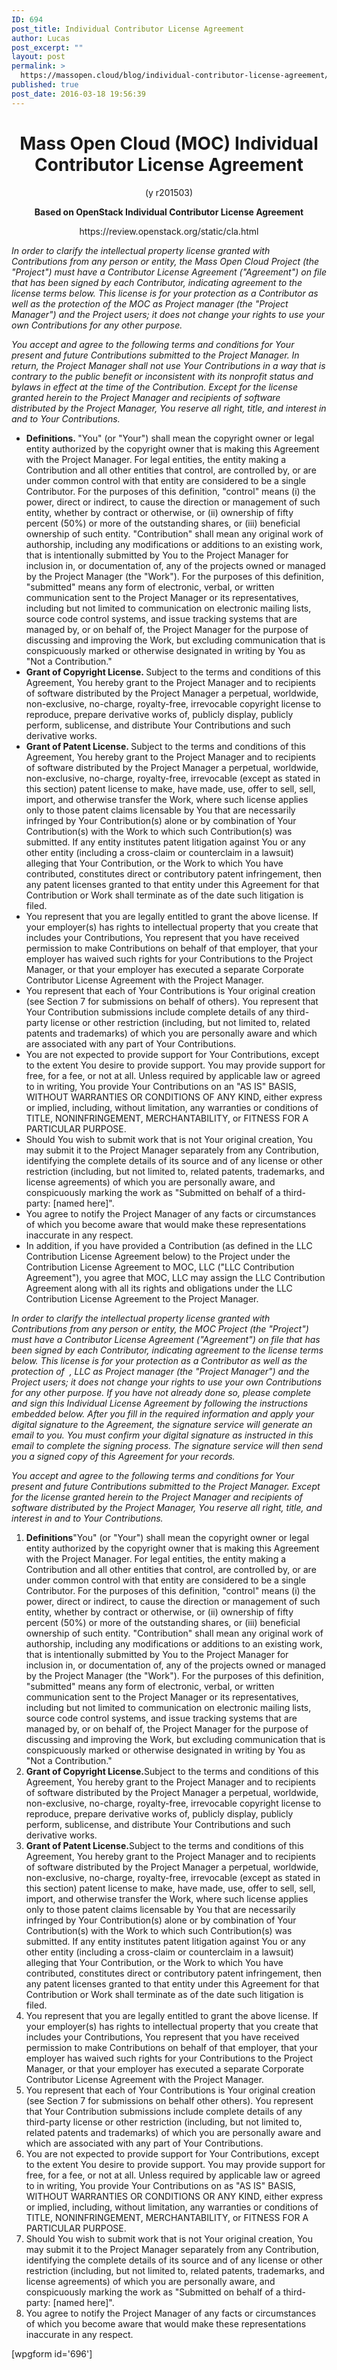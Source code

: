 ```yaml
---
ID: 694
post_title: Individual Contributor License Agreement
author: Lucas
post_excerpt: ""
layout: post
permalink: >
  https://massopen.cloud/blog/individual-contributor-license-agreement/
published: true
post_date: 2016-03-18 19:56:39
---
```

<h1 style="text-align: center;"><strong>Mass Open Cloud (MOC) Individual Contributor License Agreement</strong></h1>
<p style="text-align: center;">(y r201503)</p>
<p style="text-align: center;"><strong>Based on OpenStack Individual Contributor License Agreement</strong></p>
<p style="text-align: center;">https://review.openstack.org/static/cla.html</p>
<em>In order to clarify the intellectual property license granted with Contributions from any person or entity, the Mass Open Cloud Project (the "Project") must have a Contributor License Agreement ("Agreement") on file that has been signed by each Contributor, indicating agreement to the license terms below. This license is for your protection as a Contributor as well as the protection of the MOC as Project manager (the "Project Manager") and the Project users; it does not change your rights to use your own Contributions for any other purpose.</em>

<em>You accept and agree to the following terms and conditions for Your present and future Contributions submitted to the Project Manager. In return, the Project Manager shall not use Your Contributions in a way that is contrary to the public benefit or inconsistent with its nonprofit status and bylaws in effect at the time of the Contribution. Except for the license granted herein to the Project Manager and recipients of software distributed by the Project Manager, You reserve all right, title, and interest in and to Your Contributions.</em>
<ul>
 	<li><strong>Definitions</strong><strong>. </strong>"You" (or "Your") shall mean the copyright owner or legal entity authorized by the copyright owner that is making this Agreement with the Project Manager. For legal entities, the entity making a Contribution and all other entities that control, are controlled by, or are under common control with that entity are considered to be a single Contributor. For the purposes of this definition, "control" means (i) the power, direct or indirect, to cause the direction or management of such entity, whether by contract or otherwise, or (ii) ownership of fifty percent (50%) or more of the outstanding shares, or (iii) beneficial ownership of such entity. "Contribution" shall mean any original work of authorship, including any modifications or additions to an existing work, that is intentionally submitted by You to the Project Manager for inclusion in, or documentation of, any of the projects owned or managed by the Project Manager (the "Work"). For the purposes of this definition, "submitted" means any form of electronic, verbal, or written communication sent to the Project Manager or its representatives, including but not limited to communication on electronic mailing lists, source code control systems, and issue tracking systems that are managed by, or on behalf of, the Project Manager for the purpose of discussing and improving the Work, but excluding communication that is conspicuously marked or otherwise designated in writing by You as "Not a Contribution."</li>
 	<li><strong>Grant of Copyright License</strong><strong>. </strong>Subject to the terms and conditions of this Agreement, You hereby grant to the Project Manager and to recipients of software distributed by the Project Manager a perpetual, worldwide, non-exclusive, no-charge, royalty-free, irrevocable copyright license to reproduce, prepare derivative works of, publicly display, publicly perform, sublicense, and distribute Your Contributions and such derivative works.</li>
 	<li><strong>Grant of Patent License</strong><strong>. </strong>Subject to the terms and conditions of this Agreement, You hereby grant to the Project Manager and to recipients of software distributed by the Project Manager a perpetual, worldwide, non-exclusive, no-charge, royalty-free, irrevocable (except as stated in this section) patent license to make, have made, use, offer to sell, sell, import, and otherwise transfer the Work, where such license applies only to those patent claims licensable by You that are necessarily infringed by Your Contribution(s) alone or by combination of Your Contribution(s) with the Work to which such Contribution(s) was submitted. If any entity institutes patent litigation against You or any other entity (including a cross-claim or counterclaim in a lawsuit) alleging that Your Contribution, or the Work to which You have contributed, constitutes direct or contributory patent infringement, then any patent licenses granted to that entity under this Agreement for that Contribution or Work shall terminate as of the date such litigation is filed.</li>
 	<li>You represent that you are legally entitled to grant the above license. If your employer(s) has rights to intellectual property that you create that includes your Contributions, You represent that you have received permission to make Contributions on behalf of that employer, that your employer has waived such rights for your Contributions to the Project Manager, or that your employer has executed a separate Corporate Contributor License Agreement with the Project Manager.</li>
 	<li>You represent that each of Your Contributions is Your original creation (see Section 7 for submissions on behalf of others). You represent that Your Contribution submissions include complete details of any third-party license or other restriction (including, but not limited to, related patents and trademarks) of which you are personally aware and which are associated with any part of Your Contributions.</li>
 	<li>You are not expected to provide support for Your Contributions, except to the extent You desire to provide support. You may provide support for free, for a fee, or not at all. Unless required by applicable law or agreed to in writing, You provide Your Contributions on an "AS IS" BASIS, WITHOUT WARRANTIES OR CONDITIONS OF ANY KIND, either express or implied, including, without limitation, any warranties or conditions of TITLE, NONINFRINGEMENT, MERCHANTABILITY, or FITNESS FOR A PARTICULAR PURPOSE.</li>
 	<li>Should You wish to submit work that is not Your original creation, You may submit it to the Project Manager separately from any Contribution, identifying the complete details of its source and of any license or other restriction (including, but not limited to, related patents, trademarks, and license agreements) of which you are personally aware, and conspicuously marking the work as "Submitted on behalf of a third-party: [named here]".</li>
 	<li>You agree to notify the Project Manager of any facts or circumstances of which you become aware that would make these representations inaccurate in any respect.</li>
 	<li>In addition, if you have provided a Contribution (as defined in the LLC Contribution License Agreement below) to the Project under the Contribution License Agreement to MOC, LLC ("LLC Contribution Agreement"), you agree that MOC, LLC may assign the LLC Contribution Agreement along with all its rights and obligations under the LLC Contribution License Agreement to the Project Manager.</li>
</ul>
<em>In order to clarify the intellectual property license granted with Contributions from any person or entity, the MOC Project (the "Project") must have a Contributor License Agreement ("Agreement") on file that has been signed by each Contributor, indicating agreement to the license terms below. This license is for your protection as a Contributor as well as the protection of  , LLC as Project manager (the "Project Manager") and the Project users; it does not change your rights to use your own Contributions for any other purpose. If you have not already done so, please complete and sign this Individual License Agreement by following the instructions embedded below. After you fill in the required information and apply your digital signature to the Agreement, the signature service will generate an email to you. You must confirm your digital signature as instructed in this email to complete the signing process. The signature service will then send you a signed copy of this Agreement for your records.</em>

<em>You accept and agree to the following terms and conditions for Your present and future Contributions submitted to the Project Manager. Except for the license granted herein to the Project Manager and recipients of software distributed by the Project Manager, You reserve all right, title, and interest in and to Your Contributions.</em>
<ol>
 	<li><strong>Definitions</strong>"You" (or "Your") shall mean the copyright owner or legal entity authorized by the copyright owner that is making this Agreement with the Project Manager. For legal entities, the entity making a Contribution and all other entities that control, are controlled by, or are under common control with that entity are considered to be a single Contributor. For the purposes of this definition, "control" means (i) the power, direct or indirect, to cause the direction or management of such entity, whether by contract or otherwise, or (ii) ownership of fifty percent (50%) or more of the outstanding shares, or (iii) beneficial ownership of such entity. "Contribution" shall mean any original work of authorship, including any modifications or additions to an existing work, that is intentionally submitted by You to the Project Manager for inclusion in, or documentation of, any of the projects owned or managed by the Project Manager (the "Work"). For the purposes of this definition, "submitted" means any form of electronic, verbal, or written communication sent to the Project Manager or its representatives, including but not limited to communication on electronic mailing lists, source code control systems, and issue tracking systems that are managed by, or on behalf of, the Project Manager for the purpose of discussing and improving the Work, but excluding communication that is conspicuously marked or otherwise designated in writing by You as "Not a Contribution."</li>
 	<li><strong>Grant of Copyright License</strong><strong>.</strong>Subject to the terms and conditions of this Agreement, You hereby grant to the Project Manager and to recipients of software distributed by the Project Manager a perpetual, worldwide, non-exclusive, no-charge, royalty-free, irrevocable copyright license to reproduce, prepare derivative works of, publicly display, publicly perform, sublicense, and distribute Your Contributions and such derivative works.</li>
 	<li><strong>Grant of Patent License</strong><strong>.</strong>Subject to the terms and conditions of this Agreement, You hereby grant to the Project Manager and to recipients of software distributed by the Project Manager a perpetual, worldwide, non-exclusive, no-charge, royalty-free, irrevocable (except as stated in this section) patent license to make, have made, use, offer to sell, sell, import, and otherwise transfer the Work, where such license applies only to those patent claims licensable by You that are necessarily infringed by Your Contribution(s) alone or by combination of Your Contribution(s) with the Work to which such Contribution(s) was submitted. If any entity institutes patent litigation against You or any other entity (including a cross-claim or counterclaim in a lawsuit) alleging that Your Contribution, or the Work to which You have contributed, constitutes direct or contributory patent infringement, then any patent licenses granted to that entity under this Agreement for that Contribution or Work shall terminate as of the date such litigation is filed.</li>
 	<li>You represent that you are legally entitled to grant the above license. If your employer(s) has rights to intellectual property that you create that includes your Contributions, You represent that you have received permission to make Contributions on behalf of that employer, that your employer has waived such rights for your Contributions to the Project Manager, or that your employer has executed a separate Corporate Contributor License Agreement with the Project Manager.</li>
 	<li>You represent that each of Your Contributions is Your original creation (see Section 7 for submissions on behalf other others). You represent that Your Contribution submissions include complete details of any third-party license or other restriction (including, but not limited to, related patents and trademarks) of which you are personally aware and which are associated with any part of Your Contributions.</li>
 	<li>You are not expected to provide support for Your Contributions, except to the extent You desire to provide support. You may provide support for free, for a fee, or not at all. Unless required by applicable law or agreed to in writing, You provide Your Contributions on as "AS IS" BASIS, WITHOUT WARRANTIES OR CONDITIONS OR ANY KIND, either express or implied, including, without limitation, any warranties or conditions of TITLE, NONINFRINGEMENT, MERCHANTABILITY, or FITNESS FOR A PARTICULAR PURPOSE.</li>
 	<li>Should You wish to submit work that is not Your original creation, You may submit it to the Project Manager separately from any Contribution, identifying the complete details of its source and of any license or other restriction (including, but not limited to, related patents, trademarks, and license agreements) of which you are personally aware, and conspicuously marking the work as "Submitted on behalf of a third-party: [named here]".</li>
 	<li>You agree to notify the Project Manager of any facts or circumstances of which you become aware that would make these representations inaccurate in any respect.</li>
</ol>
[wpgform id='696']